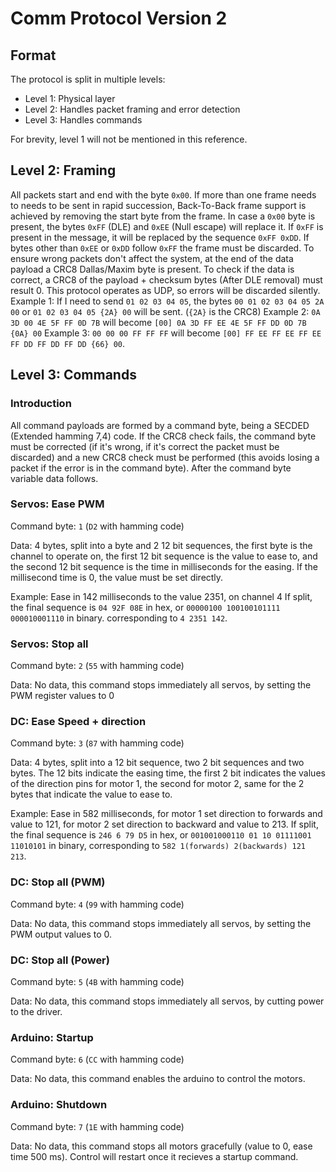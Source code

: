 # Comm Protocol Version 2
## Format
The protocol is split in multiple levels:
- Level 1: Physical layer
- Level 2: Handles packet framing and error detection
- Level 3: Handles commands

For brevity, level 1 will not be mentioned in this reference.
## Level 2: Framing
All packets start and end with the byte `0x00`.  If more than one frame needs to needs to be sent in rapid succession, Back-To-Back frame support is achieved by removing the start byte from the frame. In case a `0x00` byte is present, the bytes `0xFF` (DLE) and `0xEE` (Null escape) will replace it. If `0xFF` is present in the message, it will be replaced by the sequence `0xFF 0xDD`. If bytes other than `0xEE` or `0xDD` follow `0xFF` the frame must be discarded. To ensure wrong packets don't affect the system, at the end of the data payload a CRC8 Dallas/Maxim byte is present. To check if the data is correct, a CRC8 of the payload + checksum bytes (After DLE removal) must result 0. This protocol operates as UDP, so errors will be discarded silently.
Example 1:
If I need to send `01 02 03 04 05`, the bytes `00 01 02 03 04 05 2A 00`  or `01 02 03 04 05 {2A} 00` will be sent. (`{2A}` is the  CRC8)
Example 2:
`0A 3D 00 4E 5F FF 0D 7B` will become `[00] 0A 3D FF EE 4E 5F FF DD 0D 7B {0A} 00`
Example 3:
`00 00 00 FF FF FF` will become `[00] FF EE FF EE FF EE FF DD FF DD FF DD {66} 00`.

## Level 3: Commands
### Introduction
All command payloads are formed by a command byte, being a SECDED (Extended hamming 7,4) code. If the CRC8 check fails, the command byte must be corrected (if it's wrong, if it's correct the packet must be discarded) and a new CRC8 check must be performed (this avoids losing a packet if the error is in the command byte). After the command byte variable data follows.
### Servos: Ease PWM
Command byte: `1` (`D2` with hamming code)

Data: 4 bytes, split into a byte and 2 12 bit sequences, the first byte is the channel to operate on, the first 12 bit sequence is the value to ease to, and the second 12 bit sequence is the time in milliseconds for the easing. If the millisecond time is 0, the value must be set directly.

Example: Ease in 142 milliseconds to the value 2351, on channel 4
If split, the final sequence is `04 92F 08E` in hex, or `00000100 100100101111 000010001110` in binary. corresponding to `4 2351 142`.
### Servos: Stop all
Command byte: `2` (`55` with hamming code)

Data: No data, this command stops immediately all servos, by setting the PWM register values to 0
### DC: Ease Speed + direction
Command byte: `3` (`87` with hamming code)

Data: 4 bytes, split into a 12 bit sequence, two 2 bit sequences and two bytes.
The 12 bits indicate the easing time, the first 2 bit indicates the values of the direction pins for motor 1, the second for motor 2, same for the 2 bytes that indicate the value to ease to.

Example: Ease in 582 milliseconds, for motor 1 set direction to forwards and value to 121, for motor 2 set direction to backward and value to 213. If split, the final sequence is `246 6 79 D5` in hex, or `001001000110 01 10 01111001 11010101` in binary, corresponding to `582 1(forwards) 2(backwards) 121 213`.
### DC: Stop all (PWM)
Command byte: `4` (`99` with hamming code)

Data: No data, this command stops immediately all servos, by setting the PWM output values to 0.
### DC: Stop all (Power)
Command byte: `5` (`4B` with hamming code)

Data: No data, this command stops immediately all servos, by cutting power to the driver.
### Arduino: Startup
Command byte: `6` (`CC` with hamming code)

Data: No data, this command enables the arduino to control the motors.
### Arduino: Shutdown
Command byte: `7` (`1E` with hamming code)

Data: No data, this command stops all motors gracefully (value to 0, ease time 500 ms). Control will restart once it recieves a startup command.

